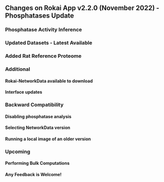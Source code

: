 ## Changes on Rokai App v2.2.0 (November 2022) - Phosphatases Update

### Phosphatase Activity Inference

### Updated Datasets - Latest Available

### Added Rat Reference Proteome

### Additional

#### Rokai-NetworkData available to download

#### Interface updates

### Backward Compatibility

#### Disabling phosphatase analysis

#### Selecting NetworkData version

#### Running a local image of an older version

### Upcoming

#### Performing Bulk Computations

#### Any Feedback is Welcome!
